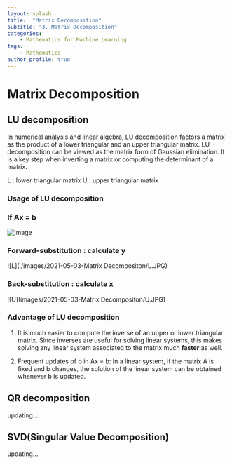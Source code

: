 ```yaml
---
layout: splash
title:  "Matrix Decomposition"
subtitle: "3. Matrix Decomposition"
categories:
    - Mathematics for Machine Learning
tags:
    - Mathematics
author_profile: true
---
```


# Matrix Decomposition

## LU decomposition
In numerical analysis and linear algebra, LU decomposition factors a matrix as the product of a lower triangular and an upper triangular matrix. LU decomposition can be viewed as the matrix form of Gaussian elimination. It is a key step when inverting a matrix or computing the determinant of a matrix.



L : lower triangular matrix
U : upper triangular matrix

### Usage of LU decomposition
### If Ax = b

 ![image](./images/2021-05-03-Matrix%Decompositon/Ax=b.JPG)

### Forward-substitution : calculate y

![L](./images/2021-05-03-Matrix Decompositon/L.JPG)

### Back-substitution : calculate x

![U](images/2021-05-03-Matrix Decompositon/U.JPG)


### Advantage of LU decomposition
1. It is much easier to compute the inverse of an upper or lower triangular matrix. Since inverses are useful for solving linear systems, this makes solving any linear system associated to the matrix much **faster** as well.

2. Frequent updates of b in Ax = b: In a linear system, if the matrix A is fixed and b changes, the solution of the linear system can be obtained whenever b is updated.

## QR decomposition
updating...

## SVD(Singular Value Decomposition)
updating...


```python

```

